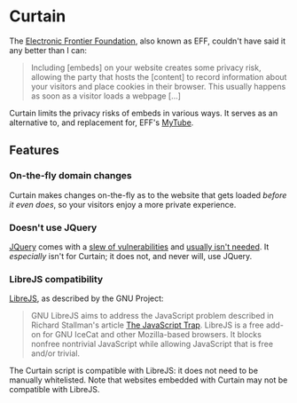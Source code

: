 # Curtain
The [Electronic Frontier Foundation](https://eff.org), also known as EFF, couldn't have said it any better than I can:
> Including [embeds] on your website creates some privacy risk, allowing the party that hosts the [content] to record information about your visitors and place cookies in their browser. This usually happens as soon as a visitor loads a webpage [...]

Curtain limits the privacy risks of embeds in various ways. It serves as an alternative to, and replacement for, EFF's [MyTube](https://www.eff.org/pages/mytube-limit-privacy-risks-embedded-video).

## Features
### On-the-fly domain changes
Curtain makes changes on-the-fly as to the website that gets loaded *before it even does*, so your visitors enjoy a more private experience.

### Doesn't use JQuery
[JQuery](https://jquery.com/) comes with a [slew of vulnerabilities](https://snyk.io/blog/84-percent-of-all-websites-impacted-by-jquery-xss-vulnerabilities/) and [usually isn't needed](https://youmightnotneedjquery.com/). It *especially* isn't for Curtain; it does not, and never will, use JQuery.

### LibreJS compatibility
[LibreJS](https://www.gnu.org/software/librejs/), as described by the GNU Project:
> GNU LibreJS aims to address the JavaScript problem described in Richard Stallman's article [The JavaScript Trap](https://www.gnu.org/philosophy/javascript-trap.html). LibreJS is a free add-on for GNU IceCat and other Mozilla-based browsers. It blocks nonfree nontrivial JavaScript while allowing JavaScript that is free and/or trivial.

The Curtain script is compatible with LibreJS: it does not need to be manually whitelisted. Note that websites embedded with Curtain may not be compatible with LibreJS.
